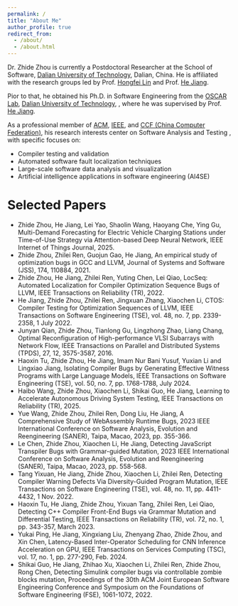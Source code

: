 ```yaml
---
permalink: /
title: "About Me"
author_profile: true
redirect_from: 
  - /about/
  - /about.html
---
```


Dr. Zhide Zhou is currently a Postdoctoral Researcher at the School of Software, [Dalian University of Technology](https://en.dlut.edu.cn/), Dalian, China. He is affiliated with the research groups led by Prof. [Hongfei Lin](https://ir.dlut.edu.cn/info/1031/1092.htm) and Prof. [He Jiang](https://faculty.dlut.edu.cn/jianghe/zh_CN/index.htm).

Pior to that, he obtained his Ph.D. in Software Engineering from the [OSCAR Lab](http://oscar-lab.org/eng/index.htm), [Dalian University of Technology](https://en.dlut.edu.cn/), , where he was supervised by Prof. [He Jiang](https://faculty.dlut.edu.cn/jianghe/zh_CN/index.htm). 

As a professional member of [ACM](https://www.acm.org/), [IEEE](https://www.computer.org/), and [CCF (China Computer Federation)](https://www.ccf.org.cn/), his research interests center on Software Analysis and Testing
, with specific focuses on:
* Compiler testing and validation
* Automated software fault localization techniques
* Large-scale software data analysis and visualization
* Artificial intelligence applications in software engineering (AI4SE)


Selected Papers
======
* Zhide Zhou, He Jiang, Lei Yao, Shaolin Wang, Haoyang Che, Ying Gu, Multi-Demand Forecasting for Electric Vehicle Charging Stations under Time-of-Use Strategy via Attention-based Deep Neural Network, IEEE Internet of Things Journal, 2025.
* Zhide Zhou, Zhilei Ren, Guojun Gao, He Jiang, An empirical study of optimization bugs in GCC and LLVM, Journal of Systems and Software (JSS), 174, 110884, 2021.
* Zhide Zhou, He Jiang, Zhilei Ren, Yuting Chen, Lei Qiao, LocSeq: Automated Localization for Compiler Optimization Sequence Bugs of LLVM, IEEE Transactions on Reliability (TR), 2022.
* He Jiang, Zhide Zhou, Zhilei Ren, Jingxuan Zhang, Xiaochen Li, CTOS: Compiler Testing for Optimization Sequences of LLVM, IEEE Transactions on Software Engineering (TSE), vol. 48, no. 7, pp. 2339-2358, 1 July 2022.
* Junyan Qian, Zhide Zhou, Tianlong Gu, Lingzhong Zhao, Liang Chang, Optimal Reconfiguration of High-performance VLSI Subarrays with Network Flow, IEEE Transactions on Parallel and Distributed Systems (TPDS), 27, 12, 3575-3587, 2016.
* Haoxin Tu, Zhide Zhou, He Jiang, Imam Nur Bani Yusuf, Yuxian Li and Lingxiao Jiang, Isolating Compiler Bugs by Generating Effective Witness Programs with Large Language Models, IEEE Transactions on Software Engineering (TSE), vol. 50, no. 7, pp. 1768-1788, July 2024.
* Haibo Wang, Zhide Zhou, Xiaochen Li, Shikai Guo, He Jiang, Learning to Accelerate Autonomous Driving System Testing, IEEE Transactions on Reliability (TR), 2025.
* Yue Wang, Zhide Zhou, Zhilei Ren, Dong Liu, He Jiang, A Comprehensive Study of WebAssembly Runtime Bugs, 2023 IEEE International Conference on Software Analysis, Evolution and Reengineering (SANER), Taipa, Macao, 2023, pp. 355-366.
* Le Chen, Zhide Zhou, Xiaochen Li, He Jiang, Detecting JavaScript Transpiler Bugs with Grammar-guided Mutation, 2023 IEEE International Conference on Software Analysis, Evolution and Reengineering (SANER), Taipa, Macao, 2023, pp. 558-568.
* Tang Yixuan, He Jiang, Zhide Zhou, Xiaochen Li, Zhilei Ren, Detecting Compiler Warning Defects Via Diversity-Guided Program Mutation, IEEE Transactions on Software Engineering (TSE), vol. 48, no. 11, pp. 4411-4432, 1 Nov. 2022.
* Haoxin Tu, He Jiang, Zhide Zhou, Yixuan Tang, Zhilei Ren, Lei Qiao, Detecting C++ Compiler Front-End Bugs via Grammar Mutation and Differential Testing, IEEE Transactions on Reliability (TR), vol. 72, no. 1, pp. 343-357, March 2023.
* Yukai Ping, He Jiang, Xingxiang Liu, Zhenyang Zhao, Zhide Zhou, and Xin Chen, Latency-Based Inter-Operator Scheduling for CNN Inference Acceleration on GPU, IEEE Transactions on Services Computing (TSC), vol. 17, no. 1, pp. 277-290, Feb. 2024.
* Shikai Guo, He Jiang, Zhihao Xu, Xiaochen Li, Zhilei Ren, Zhide Zhou, Rong Chen, Detecting Simulink compiler bugs via controllable zombie blocks mutation, Proceedings of the 30th ACM Joint European Software Engineering Conference and Symposium on the Foundations of Software Engineering (FSE), 1061-1072, 2022.


